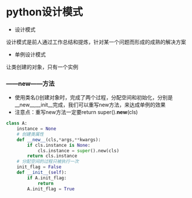 # python设计模式

* 设计模式

设计模式是前人通过工作总结和提炼，针对某一个问题而形成的成熟的解决方案

* 单例设计模式

让类创建的对象，只有一个实例

### ——new——方法

* 使用类名()创建对象时，完成了两个过程，分配空间和初始化，分别是__new__,__init__完成，我们可以重写new方法，来达成单例的效果
* 注意点：重写new方法一定要return super().__new__(cls)

```python
class A:
    instance = None
    # 创建类属性
	def __new__(cls,*args,**kwargs):
        if cls.instance is None:
            cls.instance = super().new(cls)
       	return cls.instance
	# 分配空间的过程只被执行一次
    init_flag = False
    def __init__(self):
        if A.init_flag:
            return
        A.init_flag = True
```

